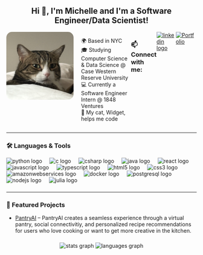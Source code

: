 <h2 align="center">Hi 👋, I'm Michelle and I'm a Software Engineer/Data Scientist!</h2>


<div style="display:flex; align-items:flex-start;">
  <img src="https://github.com/michelle-lo/michelle-lo/blob/main/Widget.JPG" alt="Widget the Cat" 
    style="height:180px; width:auto; border-radius:15px; margin-right:20px;" align="left" />

  🌍 Based in NYC  
  🎓 Studying Computer Science & Data Science @ Case Western Reserve University  
  💻 Currently a Software Engineer Intern @ 1848 Ventures  
  🐾 My cat, Widget, helps me code  


  ### 📫 Connect with me:
  <a href="https://www.linkedin.com/in/michelle-lo-087714216/">
    <img src="https://img.shields.io/static/v1?message=LinkedIn&logo=linkedin&label=&color=0077B5&logoColor=white&labelColor=&style=for-the-badge" height="35" alt="linkedin logo"/>
  </a>
  <a href="https://michelle-lo.github.io/">
    <img src="https://img.shields.io/static/v1?message=Portfolio&label=&color=8A2BE2&logoColor=white&labelColor=&style=for-the-badge" height="35" alt="Portfolio"/>
  </a>
  <br clear="left"/>
</div>


---



### 🛠️ Languages & Tools
<div>  
  <div align="left">
    <img src="https://cdn.jsdelivr.net/gh/devicons/devicon/icons/python/python-original.svg" height="30" alt="python logo"  />
    <img width="12" />
    <img src="https://cdn.jsdelivr.net/gh/devicons/devicon/icons/c/c-original.svg" height="30" alt="c logo"  />
    <img width="12" />
    <img src="https://cdn.jsdelivr.net/gh/devicons/devicon/icons/csharp/csharp-original.svg" height="30" alt="csharp logo"  />
    <img width="12" />
    <img src="https://cdn.jsdelivr.net/gh/devicons/devicon/icons/java/java-original.svg" height="30" alt="java logo"  />
    <img width="12" />
    <img src="https://cdn.jsdelivr.net/gh/devicons/devicon/icons/react/react-original.svg" height="30" alt="react logo"  />
    <img width="12" />
    <img src="https://cdn.jsdelivr.net/gh/devicons/devicon/icons/javascript/javascript-original.svg" height="30" alt="javascript logo"  />
    <img width="12" />
    <img src="https://cdn.jsdelivr.net/gh/devicons/devicon/icons/typescript/typescript-original.svg" height="30" alt="typescript logo"  />
    <img width="12" />
    <img src="https://cdn.jsdelivr.net/gh/devicons/devicon/icons/html5/html5-original.svg" height="30" alt="html5 logo"  />
    <img width="12" />
    <img src="https://cdn.jsdelivr.net/gh/devicons/devicon/icons/css3/css3-original.svg" height="30" alt="css3 logo"  />
    <img width="12" />
    <img src="https://cdn.jsdelivr.net/gh/devicons/devicon/icons/amazonwebservices/amazonwebservices-line-wordmark.svg" height="30" alt="amazonwebservices logo"  />
    <img width="12" />
    <img src="https://cdn.jsdelivr.net/gh/devicons/devicon/icons/docker/docker-original.svg" height="30" alt="docker logo"  />
    <img width="12" />
    <img src="https://cdn.jsdelivr.net/gh/devicons/devicon/icons/postgresql/postgresql-original.svg" height="30" alt="postgresql logo"  />
    <img width="12" />
    <img src="https://cdn.jsdelivr.net/gh/devicons/devicon/icons/nodejs/nodejs-original.svg" height="30" alt="nodejs logo"  />
    <img width="12" />
    <img src="https://cdn.jsdelivr.net/gh/devicons/devicon/icons/julia/julia-original.svg" height="30" alt="julia logo"  />
  </div>
  
  ###
</div>

---

### 🚀 Featured Projects
- [PantryAI](https://github.com/kentnishi/PantryAI) – PantryAI creates a seamless experience through a virtual pantry, social connectivitiy, and personalized recipe recommendations for users who love cooking or want to get more creative in the kitchen.

###

<div align="center">
  <img src="https://github-readme-stats.vercel.app/api?username=michelle-lo&hide_title=false&hide_rank=false&show_icons=true&include_all_commits=true&count_private=true&disable_animations=false&theme=dracula&locale=en&hide_border=false" height="150" alt="stats graph"  />
  <img src="https://github-readme-stats.vercel.app/api/top-langs?username=michelle-lo&locale=en&hide_title=false&layout=compact&card_width=320&langs_count=5&theme=dracula&hide_border=false" height="150" alt="languages graph"  />
</div>

###
